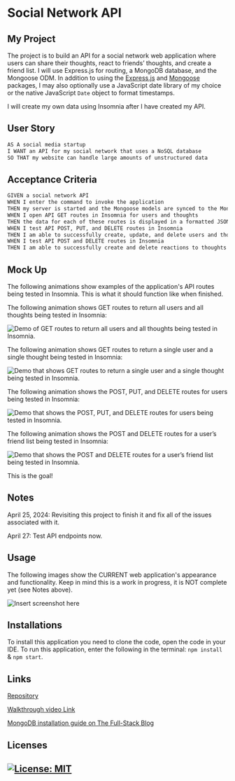 # Social Network API

## My Project

The project is to build an API for a social network web application where users can share their thoughts, react to friends’ thoughts, and create a friend list. I will use Express.js for routing, a MongoDB database, and the Mongoose ODM. In addition to using the [Express.js](https://www.npmjs.com/package/express) and [Mongoose](https://www.npmjs.com/package/mongoose) packages, I may also optionally use a JavaScript date library of my choice or the native JavaScript `Date` object to format timestamps.

I will create my own data using Insomnia after I have created my API.

## User Story

```md
AS A social media startup
I WANT an API for my social network that uses a NoSQL database
SO THAT my website can handle large amounts of unstructured data
```

## Acceptance Criteria

```md
GIVEN a social network API
WHEN I enter the command to invoke the application
THEN my server is started and the Mongoose models are synced to the MongoDB database
WHEN I open API GET routes in Insomnia for users and thoughts
THEN the data for each of these routes is displayed in a formatted JSON
WHEN I test API POST, PUT, and DELETE routes in Insomnia
THEN I am able to successfully create, update, and delete users and thoughts in my database
WHEN I test API POST and DELETE routes in Insomnia
THEN I am able to successfully create and delete reactions to thoughts and add and remove friends to a user’s friend list
```

## Mock Up

The following animations show examples of the application's API routes being tested in Insomnia. This is what it should function like when finished.

The following animation shows GET routes to return all users and all thoughts being tested in Insomnia:

![Demo of GET routes to return all users and all thoughts being tested in Insomnia.](./Assets/18-nosql-homework-demo-01.gif)

The following animation shows GET routes to return a single user and a single thought being tested in Insomnia:

![Demo that shows GET routes to return a single user and a single thought being tested in Insomnia.](./Assets/18-nosql-homework-demo-02.gif)

The following animation shows the POST, PUT, and DELETE routes for users being tested in Insomnia:

![Demo that shows the POST, PUT, and DELETE routes for users being tested in Insomnia.](./Assets/18-nosql-homework-demo-03.gif)

The following animation shows the POST and DELETE routes for a user’s friend list being tested in Insomnia:

![Demo that shows the POST and DELETE routes for a user’s friend list being tested in Insomnia.](./Assets/18-nosql-homework-demo-04.gif)

This is the goal! 

## Notes

April 25, 2024: Revisiting this project to finish it and fix all of the issues associated with it.  

April 27: Test API endpoints now. 

## Usage

The following images show the CURRENT web application's appearance and functionality. Keep in mind this is a work in progress, it is NOT complete yet (see Notes above).

![Insert screenshot here](./Assets/home.png) 

## Installations

To install this application you need to clone the code, open the code in your IDE. To run this application, enter the following in the terminal: ```npm install``` & ```npm start```.

## Links

[Repository](https://github.com/Gera1313/social-network)

[Walkthrough video Link](https://youtu.be/easco5NMiAQ)

[MongoDB installation guide on The Full-Stack Blog](https://coding-boot-camp.github.io/full-stack/mongodb/how-to-install-mongodb)

## Licenses

## [![License: MIT](https://img.shields.io/badge/License-MIT-yellow.svg)](https://opensource.org/licenses/MIT)  